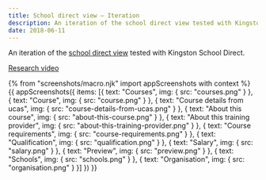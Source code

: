 ```yaml
---
title: School direct view – Iteration
description: An iteration of the school direct view tested with Kingston School Direct.
date: 2018-06-11
---
```

An iteration of the [school direct view](/publish-teacher-training-courses/school-direct-view) tested with Kingston School Direct.

[Research video](https://lookback.io/watch/FoHoHPQF7B5TwrFkw)

{% from "screenshots/macro.njk" import appScreenshots with context %}
{{ appScreenshots({
  items: [{
    text: "Courses",
    img: { src: "courses.png" }
  }, {
    text: "Course",
    img: { src: "course.png" }
  }, {
    text: "Course details from ucas",
    img: { src: "course-details-from-ucas.png" }
  }, {
    text: "About this course",
    img: { src: "about-this-course.png" }
  }, {
    text: "About this training provider",
    img: { src: "about-this-training-provider.png" }
  }, {
    text: "Course requirements",
    img: { src: "course-requirements.png" }
  }, {
    text: "Qualification",
    img: { src: "qualification.png" }
  }, {
    text: "Salary",
    img: { src: "salary.png" }
  }, {
    text: "Preview",
    img: { src: "preview.png" }
  }, {
    text: "Schools",
    img: { src: "schools.png" }
  }, {
    text: "Organisation",
    img: { src: "organisation.png" }
  }]
}) }}
